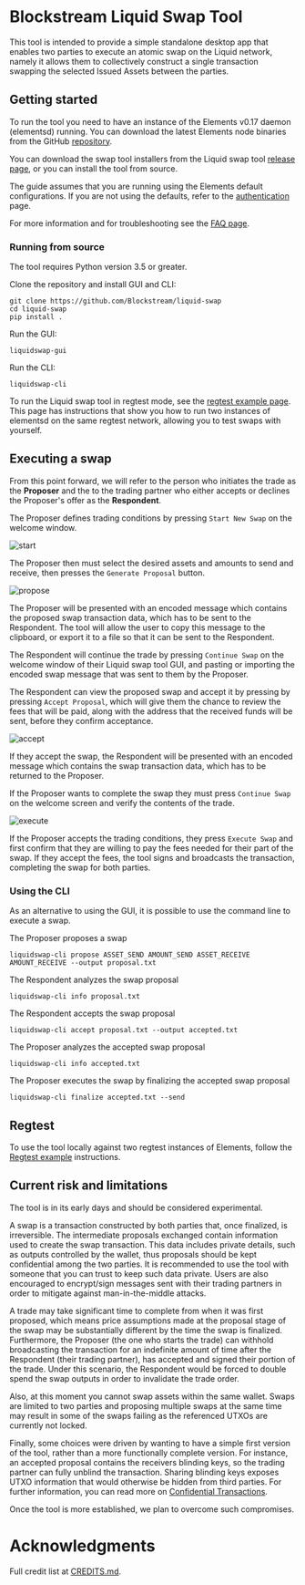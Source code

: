 # Blockstream Liquid Swap Tool

This tool is intended to provide a simple standalone desktop app that enables
two parties to execute an atomic swap on the Liquid network, namely it allows them to
collectively construct a single transaction swapping the selected Issued Assets
between the parties.

## Getting started

To run the tool you need to have an instance of the Elements v0.17 daemon (elementsd) running.
You can download the latest Elements node binaries from the GitHub [repository](https://github.com/ElementsProject/elements/releases).

You can download the swap tool installers from the Liquid swap tool [release page](https://github.com/Blockstream/liquid-swap/releases), or you can install the tool from source.

The guide assumes that you are running using the Elements default configurations. If you are not using the defaults, refer to the [authentication](docs/authentication.md) page.

For more information and for troubleshooting see the [FAQ page](docs/faq.md).

### Running from source

The tool requires Python version 3.5 or greater.

Clone the repository and install GUI and CLI:
```
git clone https://github.com/Blockstream/liquid-swap
cd liquid-swap
pip install .
```

Run the GUI:
```
liquidswap-gui
```

Run the CLI:
```
liquidswap-cli
```

To run the Liquid swap tool in regtest mode, see the [regtest example page](docs/regtest-example.md). This page has instructions that show you how to run two instances of elementsd on the same regtest network, allowing you to test swaps with yourself.

## Executing a swap

From this point forward, we will refer to the person who initiates the trade as the __Proposer__ and the to the trading partner who either accepts or declines the Proposer's offer as the __Respondent__.

The Proposer defines trading conditions by pressing `Start New Swap` on the welcome window.

![start](images/start.png)

The Proposer then must select the desired assets and amounts to send and receive, then presses the `Generate Proposal` button.

![propose](images/propose.png)

The Proposer will be presented with an encoded message which contains
the proposed swap transaction data, which has to be sent to the Respondent.
The tool will allow the user to copy this message to the clipboard, or export it to a file so that it can be sent to the Respondent.

The Respondent will continue the trade by pressing `Continue Swap` on the welcome
window of their Liquid swap tool GUI, and pasting or importing the encoded swap message that was sent to them by the Proposer.

The Respondent can view the proposed swap and accept it by pressing by pressing `Accept Proposal`, which will give them the chance to review the fees that will be paid, along with the address that the received funds will be sent, before they confirm acceptance.

![accept](images/accept.png)

If they accept the swap, the Respondent will be presented with an encoded message
which contains the swap transaction data, which has to be returned to the Proposer.

If the Proposer wants to complete the swap they must press `Continue Swap` on the welcome screen and verify the contents of the trade.

![execute](images/execute.png)

If the Proposer accepts the trading conditions, they press `Execute Swap` and first confirm that they are willing to pay the fees needed for their part of the swap. If they accept the fees, the tool signs and broadcasts the transaction, completing the swap for both parties.

### Using the CLI
As an alternative to using the GUI, it is possible to use the command line to execute a swap.

The Proposer proposes a swap
```
liquidswap-cli propose ASSET_SEND AMOUNT_SEND ASSET_RECEIVE AMOUNT_RECEIVE --output proposal.txt
```

The Respondent analyzes the swap proposal
```
liquidswap-cli info proposal.txt
```

The Respondent accepts the swap proposal
```
liquidswap-cli accept proposal.txt --output accepted.txt
```

The Proposer analyzes the accepted swap proposal
```
liquidswap-cli info accepted.txt
```

The Proposer executes the swap by finalizing the accepted swap proposal
```
liquidswap-cli finalize accepted.txt --send
```


## Regtest
To use the tool locally against two regtest instances of Elements, follow
the [Regtest example](docs/regtest-example.md) instructions.

## Current risk and limitations
The tool is in its early days and should be considered experimental.

A swap is a transaction constructed by both parties that, once finalized, is
irreversible. The intermediate proposals exchanged contain information used to
create the swap transaction. This data includes private details, such as outputs
controlled by the wallet, thus proposals should be kept confidential among the
two parties.
It is recommended to use the tool with someone that you can trust to keep
such data private. Users are also encouraged to encrypt/sign messages sent
with their trading partners in order to mitigate against man-in-the-middle attacks.

A trade may take significant time to complete from when it was first proposed,
which means price assumptions made at the proposal stage of the swap may be
substantially different by the time the swap is finalized. Furthermore,
the Proposer (the one who starts the trade) can withhold broadcasting the transaction for
an indefinite amount of time after the Respondent (their trading partner), has accepted and signed their portion of the trade. Under this scenario,
the Respondent would be forced to double spend the swap outputs in order to
invalidate the trade order.

Also, at this moment you cannot swap assets within the same wallet. Swaps are limited to two parties and proposing multiple swaps at the same time may result in some of the swaps failing as the referenced UTXOs are currently not locked.

Finally, some choices were driven by wanting to have a simple first version of the tool, rather than a more functionally complete version. For instance, an accepted proposal contains the
receivers blinding keys, so the trading partner can fully unblind the
transaction. Sharing blinding keys exposes UTXO information that would
otherwise be hidden from third parties. For further information, you can read more on
[Confidential Transactions](https://elementsproject.org/features/confidential-transactions).

Once the tool is more established, we plan to overcome such compromises.

# Acknowledgments

Full credit list at [CREDITS.md](CREDITS.md).
